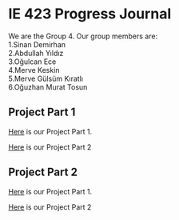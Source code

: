 # IE 423 Progress Journal

We are the Group 4. Our group members are:   
1.Sinan Demirhan  
2.Abdullah Yıldız  
3.Oğulcan Ece   
4.Merve Keskin  
5.Merve Gülsüm Kıratlı          
6.Oğuzhan Murat Tosun


## Project Part 1
[Here](HW1/PART-1.html) is our Project Part 1.


[Here](HW1/PART-2.html) is our Project Part 2   

## Project Part 2     
[Here](HW2/423-Part-1.html) is our Project Part 1.
    
    
[Here](HW2/PROJECT-PART-2.html) is our Project Part 2  
